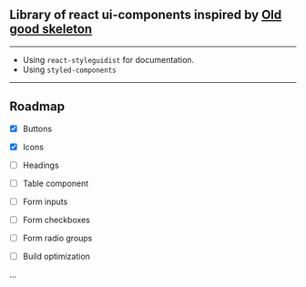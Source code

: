 ## Library of react ui-components inspired by [Old good skeleton](http://getskeleton.com/)

---

- Using `react-styleguidist` for documentation.
- Using `styled-components`

---

## Roadmap

- [x] Buttons

- [x] Icons

- [ ] Headings

- [ ] Table component

- [ ] Form inputs

- [ ] Form checkboxes

- [ ] Form radio groups

- [ ] Build optimization

...
